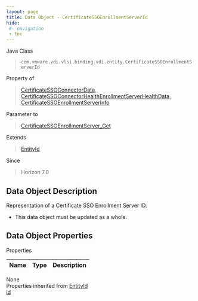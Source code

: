 ```yaml
---
layout: page
title: Data Object - CertificateSSOEnrollmentServerId
hide:
 #- navigation
 - toc
---
```


  
  
  



Java Class  
> `com.vmware.vdi.vlsi.binding.vdi.entity.CertificateSSOEnrollmentServerId`

Property of  
> [CertificateSSOConnectorData](vdi.infrastructure.CertificateSSOConnector.CertificateSSOConnectorData.md#field_detail), [CertificateSSOConnectorHealthEnrollmentServerHealthData](vdi.health.CertificateSSOConnectorHealth.EnrollmentServerHealthData.md#field_detail), [CertificateSSOEnrollmentServerInfo](vdi.infrastructure.CertificateSSOEnrollmentServer.CertificateSSOEnrollmentServerInfo.md#field_detail)

Parameter to  
> [CertificateSSOEnrollmentServer_Get](vdi.infrastructure.CertificateSSOEnrollmentServer.md#get)

Extends  
> [EntityId](vdi.EntityId.md)

Since  
> Horizon 7.0


## Data Object Description 

Representation of a Certificate SSO Enrollment Server ID. 

  * This data object must be updated as a whole.



## Data Object Properties

Properties

Name |  Type |  Description   
---|---|---  
None  
Properties inherited from [EntityId](vdi.EntityId.md)  
[id](vdi.EntityId.md#id)  
  
  
 
  
  
